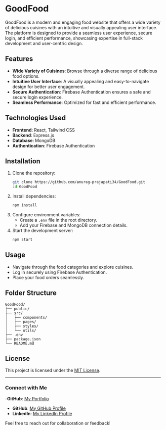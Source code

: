 # GoodFood

GoodFood is a modern and engaging food website that offers a wide variety of delicious cuisines with an intuitive and visually appealing user interface. The platform is designed to provide a seamless user experience, secure login, and efficient performance, showcasing expertise in full-stack development and user-centric design.

## Features

- **Wide Variety of Cuisines**: Browse through a diverse range of delicious food options.
- **Intuitive User Interface**: A visually appealing and easy-to-navigate design for better user engagement.
- **Secure Authentication**: Firebase Authentication ensures a safe and secure login experience.
- **Seamless Performance**: Optimized for fast and efficient performance.

## Technologies Used

- **Frontend**: React, Tailwind CSS
- **Backend**: Express.js
- **Database**: MongoDB
- **Authentication**: Firebase Authentication

## Installation

1. Clone the repository:
   ```bash
   git clone https://github.com/anurag-prajapati34/GoodFood.git
   cd GoodFood
   ```
2. Install dependencies:
   ```bash
   npm install
   ```
3. Configure environment variables:
   - Create a `.env` file in the root directory.
   - Add your Firebase and MongoDB connection details.
4. Start the development server:
   ```bash
   npm start
   ```

## Usage

- Navigate through the food categories and explore cuisines.
- Log in securely using Firebase Authentication.
- Place your food orders seamlessly.


## Folder Structure

```
GoodFood/
├── public/
├── src/
│   ├── components/
│   ├── pages/
│   ├── styles/
│   └── utils/
├── .env
├── package.json
└── README.md
```


## License

This project is licensed under the [MIT License](LICENSE).

---

### Connect with Me
-**GitHub**: [My Portfolio](https://anurag-prajapati.vercel.app/)
- **GitHub**: [My GitHub Profile](https://github.com/anurag-prajapati34)
- **LinkedIn**: [My LinkedIn Profile](https://www.linkedin.com/in/anurag-prajapati34/)

Feel free to reach out for collaboration or feedback!
